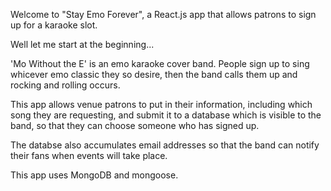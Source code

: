 Welcome to "Stay Emo Forever", a React.js app that allows patrons to sign up for a karaoke slot.

Well let me start at the beginning...

'Mo Without the E' is an emo karaoke cover band. People sign up to sing whicever emo classic they so desire, then the band calls them up and rocking and rolling occurs. 

This app allows venue patrons to put in their information, including which song they are requesting, and submit it to a database which is visible to the band, so that they can choose someone who has signed up.

The databse also accumulates email addresses so that the band can notify their fans when events will take place.

This app uses MongoDB and mongoose.

